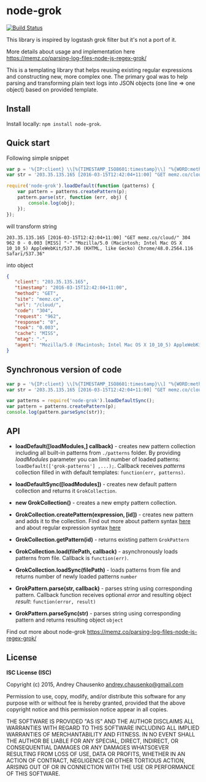 # node-grok
[![Build Status](https://travis-ci.org/atom/node-oniguruma.svg?branch=master)](https://travis-ci.org/willyjchen/node-grok)

This library is inspired by logstash grok filter but it's not a port of it.

More details about usage and implementation here https://memz.co/parsing-log-files-node-js-regex-grok/

This is a templating library that helps reusing existing regular expressions and constructing new, more complex one. The primary goal was to help parsing and transforming plain text logs into JSON objects (one line => one object) based on provided template. 

## Install
Install locally: `npm install node-grok`.

## Quick start
Following simple snippet
```javascript
var p = '%{IP:client} \\[%{TIMESTAMP_ISO8601:timestamp}\\] "%{WORD:method} %{URIHOST:site}%{URIPATHPARAM:url}" %{INT:code} %{INT:request} %{INT:response} - %{NUMBER:took} \\[%{DATA:cache}\\] "%{DATA:mtag}" "%{DATA:agent}"';
var str = '203.35.135.165 [2016-03-15T12:42:04+11:00] "GET memz.co/cloud/" 304 962 0 - 0.003 [MISS] "-" "Mozilla/5.0 (Macintosh; Intel Mac OS X 10_10_5) AppleWebKit/537.36 (KHTML, like Gecko) Chrome/48.0.2564.116 Safari/537.36"';

require('node-grok').loadDefault(function (patterns) {
    var pattern = patterns.createPattern(p);
    pattern.parse(str, function (err, obj) {
        console.log(obj);
    });
});
```
will transform string
```
203.35.135.165 [2016-03-15T12:42:04+11:00] "GET memz.co/cloud/" 304 962 0 - 0.003 [MISS] "-" "Mozilla/5.0 (Macintosh; Intel Mac OS X 10_10_5) AppleWebKit/537.36 (KHTML, like Gecko) Chrome/48.0.2564.116 Safari/537.36"
```
into object
```json
{ 
   "client": "203.35.135.165",
   "timestamp": "2016-03-15T12:42:04+11:00",
   "method": "GET",
   "site": "memz.co",
   "url": "/cloud/",
   "code": "304",
   "request": "962",
   "response": "0",
   "took": "0.003",
   "cache": "MISS",
   "mtag": "-",
   "agent": "Mozilla/5.0 (Macintosh; Intel Mac OS X 10_10_5) AppleWebKit/537.36 (KHTML, like Gecko) Chrome/48.0.2564.116 Safari/537.36" 
}
```

## Synchronous version of code
```javascript
var p = '%{IP:client} \\[%{TIMESTAMP_ISO8601:timestamp}\\] "%{WORD:method} %{URIHOST:site}%{URIPATHPARAM:url}" %{INT:code} %{INT:request} %{INT:response} - %{NUMBER:took} \\[%{DATA:cache}\\] "%{DATA:mtag}" "%{DATA:agent}"';
var str = '203.35.135.165 [2016-03-15T12:42:04+11:00] "GET memz.co/cloud/" 304 962 0 - 0.003 [MISS] "-" "Mozilla/5.0 (Macintosh; Intel Mac OS X 10_10_5) AppleWebKit/537.36 (KHTML, like Gecko) Chrome/48.0.2564.116 Safari/537.36"';

var patterns = require('node-grok').loadDefaultSync();
var pattern = patterns.createPattern(p);
console.log(pattern.parseSync(str));
```

## API
* **loadDefault([loadModules,] callback)** - creates new pattern collection including all built-in patterns from `./patterns` folder. By providing *loadModules* parameter you can limit number of loaded patterns: `loadDefault(['grok-patterns'] ,...);`. Callback receives *patterns* collection filled in with default templates: `function(err, patterns)`.

* **loadDefaultSync([loadModules])** - creates new default pattern collection and returns it `GrokCollection`.

* **new GrokCollection()** - creates a new empty pattern collection.

* **GrokCollection.createPattern(expression, [id])** - creates new pattern and adds it to the collection. Find out more about pattern syntax [here](http://logstash.net/docs/1.4.2/filters/grok) and about regular expression syntax [here](http://www.geocities.jp/kosako3/oniguruma/doc/RE.txt)

* **GrokCollection.getPattern(id)** - returns existing pattern `GrokPattern`

* **GrokCollection.load(filePath, callback)** - asynchronously loads patterns from file. Callback is `function(err)`.

* **GrokCollection.loadSync(filePath)** - loads patterns from file and returns number of newly loaded patterns `number`

* **GrokPattern.parse(str, callback)** - parses string using corresponding pattern. Callback function receives optional *error* and resulting object *result*: `function(error, result)`

* **GrokPattern.parseSync(str)** - parses string using corresponding pattern and returns resulting object `object`

Find out more about node-grok https://memz.co/parsing-log-files-node-js-regex-grok/ 

## License 
**ISC License (ISC)**

Copyright (c) 2015, Andrey Chausenko <andrey.chausenko@gmail.com>

Permission to use, copy, modify, and/or distribute this software for any
purpose with or without fee is hereby granted, provided that the above
copyright notice and this permission notice appear in all copies.

THE SOFTWARE IS PROVIDED "AS IS" AND THE AUTHOR DISCLAIMS ALL WARRANTIES
WITH REGARD TO THIS SOFTWARE INCLUDING ALL IMPLIED WARRANTIES OF
MERCHANTABILITY AND FITNESS. IN NO EVENT SHALL THE AUTHOR BE LIABLE FOR
ANY SPECIAL, DIRECT, INDIRECT, OR CONSEQUENTIAL DAMAGES OR ANY DAMAGES
WHATSOEVER RESULTING FROM LOSS OF USE, DATA OR PROFITS, WHETHER IN AN
ACTION OF CONTRACT, NEGLIGENCE OR OTHER TORTIOUS ACTION, ARISING OUT OF
OR IN CONNECTION WITH THE USE OR PERFORMANCE OF THIS SOFTWARE.
